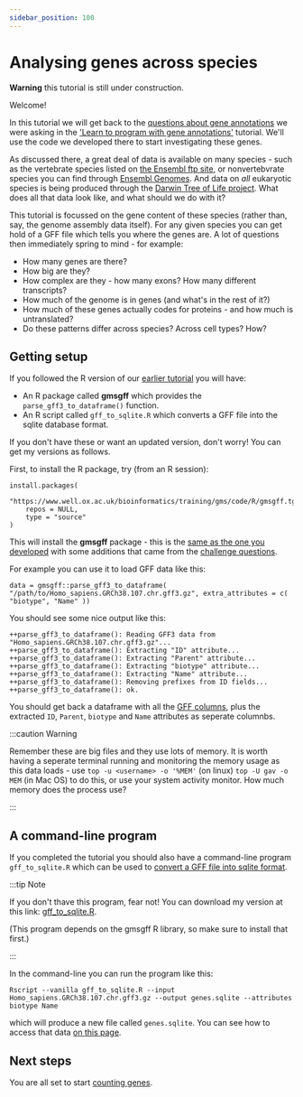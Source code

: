 ```yaml
---
sidebar_position: 100
---
```


# Analysing genes across species

**Warning** this tutorial is still under construction.

Welcome!

In this tutorial we will get back to the [questions about gene
annotations](../programming_with_gene_annotations3/001_Introduction.md) we were asking in the ['Learn to program with
gene annotations'](../programming_with_gene_annotations3/README.md) tutorial.  We'll use the code we developed there to
start investigating these genes.

As discussed there, a great deal of data is available on many species - such as the vertebrate species listed on [the
Ensembl ftp site](http://ftp.ensembl.org/pub/current_gff3), or nonvertebvrate species you can find through [Ensembl
Genomes](https://ensemblgenomes.org).  And data on *all* eukaryotic species is being produced through the [Darwin Tree
of Life project](https://www.darwintreeoflife.org).  What does all that data look like, and what should we do with it?

This tutorial is focussed on the gene content of these species (rather than, say, the genome assembly data itself).  For
any given species you can get hold of a GFF file which tells you where the genes are.  A lot of questions then immediately
spring to mind - for example:

- How many genes are there?
- How big are they?
- How complex are they - how many exons?  How many different transcripts?
- How much of the genome is in genes (and what's in the rest of it?)
- How much of these genes actually codes for proteins - and how much is untranslated?
- Do these patterns differ across species?  Across cell types?  How?


## Getting setup

If you followed the R version of our [earlier tutorial](../programming_with_gene_annotations3/README.md) you will have:

* An R package called **gmsgff** which provides the `parse_gff3_to_dataframe()` function.
* An R script called `gff_to_sqlite.R` which converts a GFF file into the sqlite database format.

If you don't have these or want an updated version, don't worry!  You can get my versions as follows.

First, to install the R package, try (from an R session):
```
install.packages(
	"https://www.well.ox.ac.uk/bioinformatics/training/gms/code/R/gmsgff.tgz",
	repos = NULL,
	type = "source"
)
```

This will install the **gmsgff** package - this is the [same as the one you developed](../programming_with_gene_annotations3/007_making_a_module.md) with some additions that came from the [challenge
questions](../programming_with_gene_annotations3/009_challenge_questions.md).  

For example you can use it to load GFF data like this:
```
data = gmsgff::parse_gff3_to_dataframe( "/path/to/Homo_sapiens.GRCh38.107.chr.gff3.gz", extra_attributes = c( "biotype", "Name" ))
```

You should see some nice output like this:
```
++parse_gff3_to_dataframe(): Reading GFF3 data from "Homo_sapiens.GRCh38.107.chr.gff3.gz"...
++parse_gff3_to_dataframe(): Extracting "ID" attribute...                                                          
++parse_gff3_to_dataframe(): Extracting "Parent" attribute...
++parse_gff3_to_dataframe(): Extracting "biotype" attribute...
++parse_gff3_to_dataframe(): Extracting "Name" attribute...
++parse_gff3_to_dataframe(): Removing prefixes from ID fields...
++parse_gff3_to_dataframe(): ok.
```

You should get back a dataframe with all the [GFF columns](https://m.ensembl.org/info/website/upload/gff3.html), plus
the extracted `ID`, `Parent`, `biotype` and `Name` attributes as seperate columnbs.

:::caution Warning

Remember these are big files and they use lots of memory.  It is worth having a seperate terminal running and monitoring
the memory usage as this data loads - use `top -u <username> -o '%MEM'` (on linux) `top -U gav -o MEM` (in Mac OS) to do
this, or use your system activity monitor.  How much memory does the process use?

:::

## A command-line program

If you completed the tutorial you should also have a command-line program `gff_to_sqlite.R` which can be used to
[convert a GFF file into sqlite format](../programming_with_gene_annotations3/008_Converting_gff_to_sqlite.md).  

:::tip Note

If you don't thave this program, fear not!  You can download my version at this link:
[gff_to_sqlite.R](https://github.com/whg-training/whg-training-resources/blob/main/docs/programming/analysing_genes_across_species/code/gff_to_sqlite.R).

(This program depends on the gmsgff R library, so make sure to install that first.)

:::

In the command-line you can run the program like this:

```
Rscript --vanilla gff_to_sqlite.R --input Homo_sapiens.GRCh38.107.chr.gff3.gz --output genes.sqlite --attributes biotype Name
```
which will produce a new file called `genes.sqlite`.  You can see how to access that data [on this
page](../programming_with_gene_annotations3/appendices/sqlite_access.md).

## Next steps

You are all set to start [counting genes](./006_Counting_genes_1.md).
